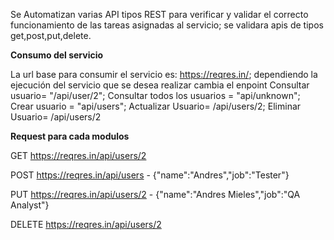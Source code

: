 Se Automatizan varias API tipos REST para verificar y validar el correcto funcionamiento de las tareas asignadas al servicio; se validara apis de tipos get,post,put,delete.

**Consumo del servicio**

La url base para consumir el servicio es: https://reqres.in/; dependiendo la ejecución del servicio que se desea realizar cambia el enpoint Consultar usuario= "/api/user/2"; Consultar todos los usuarios = "api/unknown"; Crear usuario = "api/users"; Actualizar Usuario= /api/users/2; Eliminar Usuario= /api/users/2


**Request para cada modulos**

GET https://reqres.in/api/users/2

POST https://reqres.in/api/users - {"name":"Andres","job":"Tester"}

PUT https://reqres.in/api/users/2 - {"name":"Andres Mieles","job":"QA Analyst"}

DELETE https://reqres.in/api/users/2

